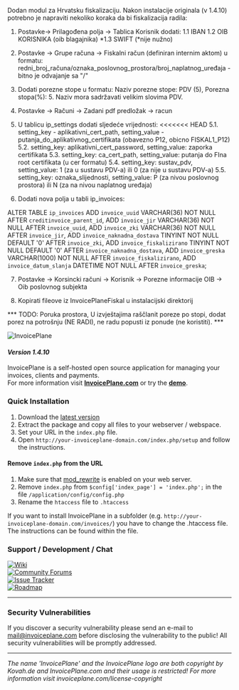 Dodan modul za Hrvatsku fiskalizaciju. Nakon instalacije originala (v 1.4.10) potrebno je napraviti nekoliko koraka da bi fiskalizacija radila: 


1. Postavke-> Prilagođena polja -> Tablica Korisnik dodati:
  1.1 IBAN 
  1.2 OIB KORISNIKA (oib blagajnika)
  *1.3 SWIFT (*nije nužno)

2. Postavke -> Grupe računa -> Fiskalni račun (definiran internim aktom) u formatu:
  redni_broj_računa/oznaka_poslovnog_prostora/broj_naplatnog_uređaja  - bitno je odvajanje sa "/"

3. Dodati porezne stope u formatu: Naziv porezne stope: PDV (5), Porezna stopa(%): 5. Naziv mora sadržavati velikim slovima PDV.

4. Postavke -> Računi -> Zadani pdf predložak  -> racun

5. U tablicu ip_settings dodati sljedeće vrijednosti:
<<<<<<< HEAD
    5.1. setting_key - aplikativni_cert_path, setting_value - putanja_do_aplikativnog_certifikata (obavezno P12, obicno FISKAL1_P12)
    5.2. setting_key: aplikativni_cert_password, setting_value: zaporka certifikata
    5.3. setting_key: ca_cert_path, setting_value: putanja do FIna root certifikata (u cer formatu)
    5.4. setting_key: sustav_pdv, setting_value: 1 (za u sustavu PDV-a) ili 0 (za nije u sustavu PDV-a)
    5.5. setting_key: oznaka_slijednosti, setting_value: P (za nivou poslovnog prostora) ili N (za na nivou naplatnog uređaja)
>>>>>>> 

6. Dodati nova polja u tabli ip_invoices:

ALTER TABLE `ip_invoices` ADD `invoice_uuid` VARCHAR(36) NOT NULL AFTER `creditinvoice_parent_id`, ADD `invoice_jir` VARCHAR(36) NOT NULL AFTER `invoice_uuid`, ADD `invoice_zki` VARCHAR(36) NOT NULL AFTER `invoice_jir`, ADD `invoice_naknadna_dostava` TINYINT NOT NULL DEFAULT '0' AFTER `invoice_zki`, ADD `invoice_fiskalizirano` TINYINT NOT NULL DEFAULT '0' AFTER `invoice_naknadna_dostava`, ADD `invoice_greska` VARCHAR(1000) NOT NULL AFTER `invoice_fiskalizirano`, ADD `invoice_datum_slanja` DATETIME NOT NULL AFTER `invoice_greska`;

7. Postavke -> Korsincki računi -> Korisnik -> Porezne informacije OIB -> Oib poslovnog subjekta

8. Kopirati fileove iz InvoicePlaneFiskal u instalacijski direktorij


*** TODO: Poruka prostora, U izvještajima raščlanit poreze po stopi, dodat porez na potrošnju (NE RADI), ne radu popusti iz ponude (ne koristiti). ***  


![InvoicePlane](http://invoiceplane.com/content/logo/PNG/logo_300x150.png)
#### _Version 1.4.10_

InvoicePlane is a self-hosted open source application for managing your invoices, clients and payments.    
For more information visit __[InvoicePlane.com](https://invoiceplane.com)__ or try the __[demo](https://demo.invoiceplane.com)__.

### Quick Installation

1. Download the [latest version](https://invoiceplane.com/downloads)
2. Extract the package and copy all files to your webserver / webspace.
3. Set your URL in the `index.php` file.
4. Open `http://your-invoiceplane-domain.com/index.php/setup` and follow the instructions.

#### Remove `index.php` from the URL

1. Make sure that [mod_rewrite](https://go.invoiceplane.com/apachemodrewrite) is enabled on your web server.
2. Remove `index.php` from `$config['index_page'] = 'index.php';` in the file `/application/config/config.php`
3. Rename the `htaccess` file to `.htaccess`

If you want to install InvoicePlane in a subfolder (e.g. `http://your-invoiceplane-domain.com/invoices/`) you have to change the .htaccess file. The instructions can be found within the file.

### Support / Development / Chat

[![Wiki](https://img.shields.io/badge/Help%3A-Official%20Wiki-429ae1.svg)](https://wiki.invoiceplane.com/)    
[![Community Forums](https://img.shields.io/badge/Help%3A-Community%20Forums-429ae1.svg)](https://community.invoiceplane.com/)    
[![Issue Tracker](https://img.shields.io/badge/Development%3A-Issue%20Tracker-429ae1.svg)](https://development.invoiceplane.com/)    
[![Roadmap](https://img.shields.io/badge/Development%3A-Roadmap-429ae1.svg)](https://go.invoiceplane.com/roadmapv1) 

---

### Security Vulnerabilities

If you discover a security vulnerability please send an e-mail to mail@invoiceplane.com before disclosing the vulnerability to the public!
All security vulnerabilities will be promptly addressed.

---
  
*The name 'InvoicePlane' and the InvoicePlane logo are both copyright by Kovah.de and InvoicePlane.com
and their usage is restricted! For more information visit invoiceplane.com/license-copyright*
